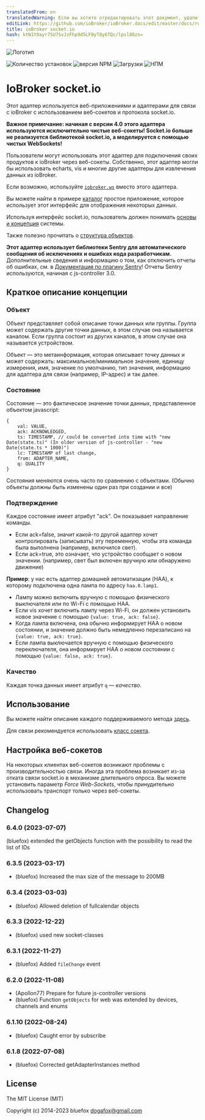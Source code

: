 ```yaml
---
translatedFrom: en
translatedWarning: Если вы хотите отредактировать этот документ, удалите поле «translationFrom», в противном случае этот документ будет снова автоматически переведен
editLink: https://github.com/ioBroker/ioBroker.docs/edit/master/docs/ru/adapterref/iobroker.socketio/README.md
title: ioBroker socket.io
hash: ktN1Y0ayr7SU7SvJzFhp9d5LF0yT8y6TQc/lpsl8Ozs=
---
```

![Логотип](../../../en/adapterref/iobroker.socketio/admin/socketio.png)

![Количество установок](http://iobroker.live/badges/socketio-stable.svg)
![версия NPM](http://img.shields.io/npm/v/iobroker.socketio.svg)
![Загрузки](https://img.shields.io/npm/dm/iobroker.socketio.svg)
![НПМ](https://nodei.co/npm/iobroker.socketio.png?downloads=true)

# IoBroker socket.io
Этот адаптер используется веб-приложениями и адаптерами для связи с ioBroker с использованием веб-сокетов и протокола socket.io.

**Важное примечание: начиная с версии 4.0 этого адаптера используются исключительно чистые веб-сокеты! Socket.io больше не реализуется библиотекой socket.io, а моделируется с помощью чистых WebSockets!**

Пользователи могут использовать этот адаптер для подключения своих продуктов к ioBroker через веб-сокеты.
Собственно, этот адаптер могли бы использовать echarts, vis и многие другие адаптеры для извлечения данных из ioBroker.

Если возможно, используйте [`iobroker.ws`](https://github.com/ioBroker/ioBroker.ws) вместо этого адаптера.

Вы можете найти в примере [каталог](https://github.com/ioBroker/ioBroker.socketio/tree/master/example) простое приложение, которое использует этот интерфейс для отображения некоторых данных.

Используя интерфейс socket.io, пользователь должен понимать [основы и концепция](https://github.com/ioBroker/ioBroker) системы.

Также полезно прочитать о [структура объектов](https://github.com/ioBroker/ioBroker/blob/master/doc/SCHEMA.md).

**Этот адаптер использует библиотеки Sentry для автоматического сообщения об исключениях и ошибках кода разработчикам.** Дополнительные сведения и информацию о том, как отключить отчеты об ошибках, см. в [Документация по плагину Sentry](https://github.com/ioBroker/plugin-sentry#plugin-sentry)! Отчеты Sentry используются, начиная с js-controller 3.0.

## Краткое описание концепции
### Объект
Объект представляет собой описание точки данных или группы. Группа может содержать другие точки данных, в этом случае она называется каналом.
Если группа состоит из других каналов, в этом случае она называется устройством.

Объект — это метаинформация, которая описывает точку данных и может содержать: максимальное/минимальное значение, единицу измерения, имя, значение по умолчанию, тип значения, информацию для адаптера для связи (например, IP-адрес) и так далее.

### Состояние
Состояние — это фактическое значение точки данных, представленное объектом javascript:

```
{
    val: VALUE,
    ack: ACKNOWLEDGED,
    ts: TIMESTAMP, // could be converted into time with "new Date(state.ts)" (In older version of js-controller - "new Date(state.ts * 1000)")
    lc: TIMESTAMP of last change,
    from: ADAPTER_NAME,
    q: QUALITY
}
```

Состояния меняются очень часто по сравнению с объектами. (Обычно объекты должны быть изменены один раз при создании и все)

### Подтверждение
Каждое состояние имеет атрибут "ack". Он показывает направление команды.

- Если ack=false, значит какой-то другой адаптер хочет контролировать (записывать) эту переменную, чтобы эта команда была выполнена (например, включился свет).
- Если ack=true, это означает, что устройство сообщает о новом значении. (например, свет был включен вручную или обнаружено движение)

**Пример**: у нас есть адаптер домашней автоматизации (HAA), к которому подключена одна лампа по адресу `haa.0.lamp1`.

- Лампу можно включить вручную с помощью физического выключателя или по Wi-Fi с помощью HAA.
- Если vis хочет включить лампу через Wi-Fi, он должен установить новое значение с помощью `{value: true, ack: false}`.
- Когда лампа включена, она обычно информирует HAA о новом состоянии, и значение должно быть немедленно перезаписано на `{value: true, ack: true}`.
- Если лампа выключается вручную с помощью физического переключателя, она информирует HAA о новом состоянии с помощью `{value: false, ack: true}`.

### Качество
Каждая точка данных имеет атрибут `q` — *качество*.

## Использование
Вы можете найти описание каждого поддерживаемого метода [здесь](https://github.com/ioBroker/ioBroker.socket-classes#web-methods).

Для связи рекомендуется использовать [класс сокета](https://github.com/ioBroker/socket-client).

## Настройка веб-сокетов
На некоторых клиентах веб-сокетов возникают проблемы с производительностью связи.
Иногда эта проблема возникает из-за отката связи socket.io в механизме длительного опроса.
Вы можете установить параметр *Force Web-Sockets*, чтобы принудительно использовать транспорт только через веб-сокеты.

<!-- Заполнитель для следующей версии (в начале строки):

### **В РАБОТЕ** -->

## Changelog
### 6.4.0 (2023-07-07)
(bluefox) extended the getObjects function with the possibility to read the list of IDs

### 6.3.5 (2023-03-17)
* (bluefox) Increased the max size of the message to 200MB

### 6.3.4 (2023-03-03)
* (bluefox) Allowed deletion of fullcalendar objects

### 6.3.3 (2022-12-22)
* (bluefox) used new socket-classes

### 6.3.1 (2022-11-27)
* (bluefox) Added `fileChange` event

### 6.2.0 (2022-11-08)
* (Apollon77) Prepare for future js-controller versions
* (bluefox) Function `getObjects` for web was extended by devices, channels and enums

### 6.1.10 (2022-08-24)
* (bluefox) Caught error by subscribe

### 6.1.8 (2022-07-08)
* (bluefox) Corrected getAdapterInstances method

## License

The MIT License (MIT)

Copyright (c) 2014-2023 bluefox <dogafox@gmail.com>